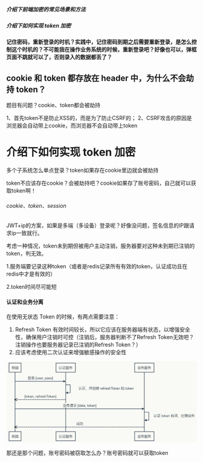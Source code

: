 ##### 介绍下前端加密的常见场景和方法

##### 介绍下如何实现 token 加密

#### 记住密码，重新登录的时机？实践中，记住密码到期之后需要重新登录，是怎么控制这个时机的？不可能我在操作业务系统的时候，重新登录吧？好像也可以，弹框页面不跳就可以了，否则录入的数据都丢了？

## cookie 和 token 都存放在 header 中，为什么不会劫持 token？

题目有问题？cookie、token都会被劫持

1、首先token不是防止XSS的，而是为了防止CSRF的；
2、CSRF攻击的原因是浏览器会自动带上cookie，而浏览器不会自动带上token



# 介绍下如何实现 token 加密



















多个子系统怎么单点登录？token如果存在cookie里边就会被劫持





token不应该存在cookie？会被劫持吧？cookie如果存了账号密码，自己就可以获取token啊！



###### cookie、token、session



JWT+ip的方案，如果是多端（多设备）登录呢？好像没问题，签名信息的IP跟请求ip一致就行。

考虑一种情况，token未到期但被用户主动注销，服务器要对这种未到期已注销的token，判无效。

1.服务端要记录这种token（或者是redis记录所有有效的token，认证成功且在redis中才是有效的）

2.token时间尽可能短



#### 认证和业务分离

在使用无状态 Token 的时候，有两点需要注意：

1. Refresh Token 有效时间较长，所以它应该在服务器端有状态，以增强安全性，确保用户注销时可控（注销后，服务器判断不了Refresh Token无效吧？注销操作也要服务器记录已注销的Refresh Token？）
2. 应该考虑使用二次认证来增强敏感操作的安全性

![1570672596888](../_assets/image/1570672596888.png)



那还是那个问题，账号密码被窃取怎么办？账号密码就可以获取token



































